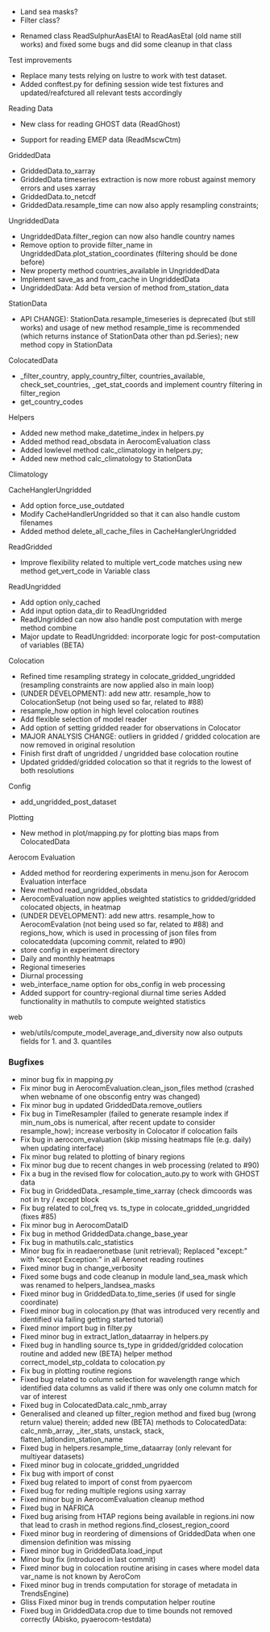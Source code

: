 * Land sea masks?
* Filter class?
- Renamed class ReadSulphurAasEtAl to ReadAasEtal (old name still works) and fixed some bugs and did some cleanup in that class

Test improvements
* Replace many tests relying on lustre to work with test dataset.
* Added conftest.py for defining session wide test fixtures and updated/reafctured all relevant tests accordingly


Reading Data
- New class for reading GHOST data (ReadGhost)

- Support for reading EMEP data (ReadMscwCtm)


GriddedData
* GriddedData.to_xarray
* GriddedData timeseries extraction is now more robust against memory errors and uses xarray
* GriddedData.to_netcdf
* GriddedData.resample_time can now also apply resampling constraints;

UngriddedData
* UngriddedData.filter_region can now also handle country names
* Remove option to provide filter_name in UngriddedData.plot_station_coordinates (filtering should be done before)
* New property method countries_available in UngriddedData
* Implement save_as and from_cache in UngriddedData
* UngriddedData: Add beta version of method from_station_data

StationData
- API CHANGE): StationData.resample_timeseries is deprecated (but still works) and usage of new method resample_time is recommended (which returns instance of StationData other than pd.Series); new method copy in StationData

ColocatedData
* _filter_country, apply_country_filter, countries_available, check_set_countries, _get_stat_coords and implement country filtering in filter_region
* get_country_codes

Helpers
* Added new method make_datetime_index in helpers.py
* Added method read_obsdata in AerocomEvaluation class
* Added lowlevel method calc_climatology in helpers.py;
* Added new method calc_climatology to StationData

Climatology

CacheHanglerUngridded
* Add option force_use_outdated
* Modify CacheHandlerUngridded so that it can also handle custom filenames
* Added method delete_all_cache_files in CacheHanglerUngridded

ReadGridded
* Improve flexibility related to multiple vert_code matches using new method get_vert_code in Variable class

ReadUngridded
* Add option only_cached
* Add input option data_dir to ReadUngridded
* ReadUngridded can now also handle post computation with merge method combine
* Major update to ReadUngridded: incorporate logic for post-computation of variables (BETA)


Colocation
* Refined time resampling strategy in colocate_gridded_ungridded (resampling constraints are now applied also in main loop)
* (UNDER DEVELOPMENT): add new attr. resample_how to ColocationSetup (not being used so far, related to #88)
* resample_how option in high level colocation routines
* Add flexible selection of model reader
* Add option of setting gridded reader for observations in Colocator
* MAJOR ANALYSIS CHANGE: outliers in gridded / gridded colocation are now removed in original resolution
* Finish first draft of ungridded / ungridded base colocation routine
* Updated gridded/gridded colocation so that it regrids to the lowest of both resolutions


Config
* add_ungridded_post_dataset

Plotting
* New method in plot/mapping.py for plotting bias maps from ColocatedData

Aerocom Evaluation
* Added method for reordering experiments in menu.json for Aerocom Evaluation interface
* New method read_ungridded_obsdata
* AerocomEvaluation now applies weighted statistics to gridded/gridded colocated objects, in heatmap
* (UNDER DEVELOPMENT): add new attrs. resample_how to AerocomEvalation (not being used so far, related to #88) and regions_how, which is used in processing of json files from colocateddata (upcoming commit, related to #90)
* store config in experiment directory
* Daily and monthly heatmaps
* Regional timeseries
* Diurnal processing
* web_interface_name option for obs_config in web processing
* Added support for country-regional diurnal time series
Added functionality in mathutils to compute weighted statistics

web
* web/utils/compute_model_average_and_diversity now also outputs fields for 1. and 3. quantiles

### Bugfixes

- minor bug fix in mapping.py
- Fix minor bug in AerocomEvaluation.clean_json_files method (crashed when webname of one obsconfig entry was changed)
- Fix minor bug in updated GriddedData.remove_outliers
- Fix bug in TimeResampler (failed to generate resample index if min_num_obs is numerical, after recent update to consider resample_how); increase verbosity in Colocator if colocation fails
- Fix bug in aerocom_evaluation (skip missing heatmaps file (e.g. daily) when updating interface)
- Fix minor bug related to plotting of binary regions
- Fix minor bug due to recent changes in web processing (related to #90)
- Fix a bug in the revised flow for colocation_auto.py to work with GHOST data
- Fix bug in GriddedData._resample_time_xarray (check dimcoords was not in try / except block
- Fix bug related to col_freq vs. ts_type in colocate_gridded_ungridded (fixes #85)
- Fix minor bug in AerocomDataID
- Fix bug in method GriddedData.change_base_year
- Fix bug in mathutils.calc_statistics
- Minor bug fix in readaeronetbase (unit retrieval); Replaced "except:" with "except Exception:" in all Aeronet reading routines
- Fixed minor bug in change_verbosity
- Fixed some bugs and code cleanup in module land_sea_mask which was renamed to helpers_landsea_masks
- Fixed minor bug in GriddedData.to_time_series (if used for single coordinate)
- Fixed minor bug in colocation.py (that was introduced very recently and identified via failing getting started tutorial)
- Fixed minor import bug in filter.py
- Fixed minor bug in extract_latlon_dataarray in helpers.py
- Fixed bug in handling source ts_type in gridded/gridded colocation routine and added new (BETA) helper method correct_model_stp_coldata to colocation.py
- Fix bug in plotting routine regions
- Fixed bug related to column selection for wavelength range which identified data columns as valid if there was only one column match for var of interest
- Fixed bug in ColocatedData.calc_nmb_array
- Generalised and cleaned up filter_region method and fixed bug (wrong return value) therein; added new (BETA)  methods to ColocatedData: calc_nmb_array, _iter_stats, unstack, stack, flatten_latlondim_station_name
- Fixed bug in helpers.resample_time_dataarray (only relevant for multiyear datasets)
- Fixed minor bug in colocate_gridded_ungridded
- Fix bug with import of const
- Fixed bug related to import of const from pyaercom
- Fixed bug for reding multiple regions using xarray
- Fixed minor bug in AerocomEvaluation cleanup method
- Fixed bug in NAFRICA
- Fixed bug arising from HTAP regions being available in regions.ini now that lead to crash in method regions.find_closest_region_coord
- Fixed minor bug in reordering of dimensions of GriddedData when one dimension definition was missing
- Fixed minor bug in GriddedData.load_input
- Minor bug fix (introduced in last commit)
- Fixed minor bug in colocation routine arising in cases where model data var_name is not known by AeroCom
- Fixed minor bug in trends computation for storage of metadata in TrendsEngine)
- Gliss	Fixed minor bug in trends computation helper routine
- Fixed bug in GriddedData.crop due to time bounds not removed correctly (Abisko, pyaerocom-testdata)

